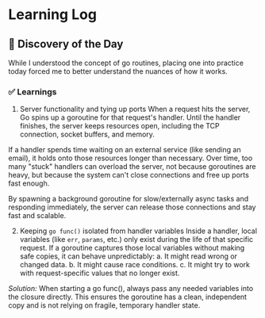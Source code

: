 # Learning Log

## 🤔 Discovery of the Day
While I understood the concept of go routines, placing one into practice today forced me to better understand the nuances of how it works. 

### ✅ Learnings
1. Server functionality and tying up ports
When a request hits the server, Go spins up a goroutine for that request's handler. Until the handler finishes, the server keeps resources open, including the TCP connection, socket buffers, and memory.

If a handler spends time waiting on an external service (like sending an email), it holds onto those resources longer than necessary. Over time, too many "stuck" handlers can overload the server, not because goroutines are heavy, but because the system can't close connections and free up ports fast enough.

By spawning a background goroutine for slow/externally async tasks and responding immediately, the server can release those connections and stay fast and scalable.

2. Keeping `go func()` isolated from handler variables
Inside a handler, local variables (like `err`, `params`, etc.) only exist during the life of that specific request. If a goroutine captures those local variables without making safe copies, it can behave unpredictably:
a. It might read wrong or changed data.
b. It might cause race conditions.
c. It might try to work with request-specific values that no longer exist.

*Solution:*
When starting a go func(), always pass any needed variables into the closure directly. This ensures the goroutine has a clean, independent copy and is not relying on fragile, temporary handler state.


